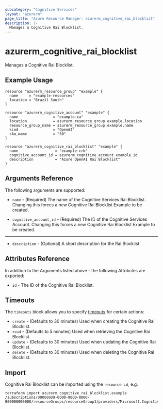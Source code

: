 ```yaml
---
subcategory: "Cognitive Services"
layout: "azurerm"
page_title: "Azure Resource Manager: azurerm_cognitive_rai_blocklist"
description: |-
  Manages a Cognitive Rai Blocklist.
---
```


# azurerm_cognitive_rai_blocklist

Manages a Cognitive Rai Blocklist.

## Example Usage

```hcl
resource "azurerm_resource_group" "example" {
  name     = "example-resources"
  location = "Brazil South"
}

resource "azurerm_cognitive_account" "example" {
  name                = "example-ca"
  location            = azurerm_resource_group.example.location
  resource_group_name = azurerm_resource_group.example.name
  kind                = "OpenAI"
  sku_name            = "S0"
}

resource "azurerm_cognitive_rai_blocklist" "example" {
  name                 = "example-crb"
  cognitive_account_id = azurerm_cognitive_account.example.id
  description          = "Azure OpenAI Rai Blocklist"
}
```

## Arguments Reference

The following arguments are supported:

* `name` - (Required) The name of the Cognitive Services Rai Blocklist. Changing this forces a new Cognitive Rai Blocklist Example to be created.

* `cognitive_account_id` - (Required) The ID of the Cognitive Services Account. Changing this forces a new Cognitive Rai Blocklist Example to be created.

---

* `description` - (Optional) A short description for the Rai Blocklist.

## Attributes Reference

In addition to the Arguments listed above - the following Attributes are exported: 

* `id` - The ID of the Cognitive Rai Blocklist.

## Timeouts

The `timeouts` block allows you to specify [timeouts](https://www.terraform.io/language/resources/syntax#operation-timeouts) for certain actions:

* `create` - (Defaults to 30 minutes) Used when creating the Cognitive Rai Blocklist.
* `read` - (Defaults to 5 minutes) Used when retrieving the Cognitive Rai Blocklist.
* `update` - (Defaults to 30 minutes) Used when updating the Cognitive Rai Blocklist.
* `delete` - (Defaults to 30 minutes) Used when deleting the Cognitive Rai Blocklist.

## Import

Cognitive Rai Blocklist can be imported using the `resource id`, e.g.

```shell
terraform import azurerm_cognitive_rai_blocklist.example /subscriptions/00000000-0000-0000-0000-000000000000/resourceGroups/resourceGroup1/providers/Microsoft.CognitiveServices/accounts/account1/raiBlocklists/raiblocklist1
```